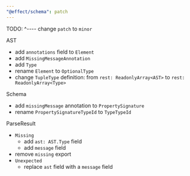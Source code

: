 ```yaml
---
"@effect/schema": patch
---
```


TODO: ^---- change `patch` to `minor`

AST

- add `annotations` field to `Element`
- add `MissingMessageAnnotation`
- add `Type`
- rename `Element` to `OptionalType`
- change `TupleType` definition: from `rest: ReadonlyArray<AST>` to `rest: ReadonlyArray<Type>`

Schema

- add `missingMessage` annotation to `PropertySignature`
- rename `PropertySignatureTypeId` to `TypeTypeId`

ParseResult

- `Missing`
  - add `ast: AST.Type` field
  - add `message` field
- remove `missing` export
- `Unexpected`
  - replace `ast` field with a `message` field
